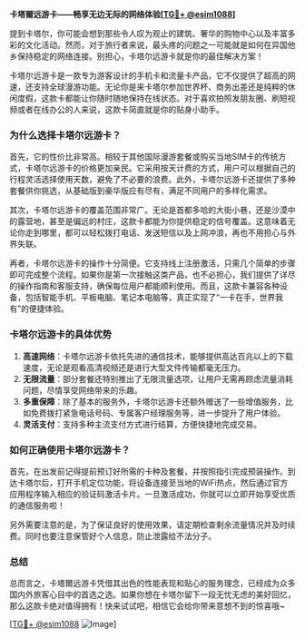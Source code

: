**卡塔爾远游卡——畅享无边无际的网络体验[[TG💪+ @esim1088](https://t.me/s/esim1088)]**

提到卡塔尔，你可能会想到那些令人叹为观止的建筑、奢华的购物中心以及丰富多彩的文化活动。然而，对于旅行者来说，最头疼的问题之一可能就是如何在异国他乡保持稳定的网络连接。别担心，卡塔尔远游卡就是你的最佳解决方案！

卡塔尔远游卡是一款专为游客设计的手机卡和流量卡产品，它不仅提供了超高的网速，还支持全球漫游功能。无论你是来卡塔尔参加世界杯、商务出差还是纯粹的休闲度假，这款卡都能让你随时随地保持在线状态。对于喜欢拍照发朋友圈、刷短视频或者在线办公的人来说，这款卡简直就是你的贴身小助手。

### 为什么选择卡塔尔远游卡？

首先，它的性价比非常高。相较于其他国际漫游套餐或购买当地SIM卡的传统方式，卡塔尔远游卡的价格更加亲民。它采用按天计费的方式，用户可以根据自己的行程灵活选择使用天数，避免了不必要的浪费。此外，卡塔尔远游卡还提供了多种套餐供你挑选，从基础版到豪华版应有尽有，满足不同用户的多样化需求。

其次，卡塔尔远游卡的覆盖范围非常广。无论是首都多哈的大街小巷，还是沙漠中的露营地，甚至是偏远的村庄，这款卡都能为你提供稳定的信号覆盖。这意味着无论你走到哪里，都可以轻松拨打电话、发送短信以及上网冲浪，再也不用担心与外界失联。

再者，卡塔尔远游卡的操作十分简便。它支持线上注册激活，只需几个简单的步骤即可完成整个流程。如果你是第一次接触这类产品，也不必担心，我们提供了详尽的操作指南和客服支持，确保每位用户都能顺利使用。而且，这款卡兼容各种设备，包括智能手机、平板电脑、笔记本电脑等，真正实现了“一卡在手，世界我有”的便捷体验。

### 卡塔尔远游卡的具体优势

1. **高速网络**：卡塔尔远游卡依托先进的通信技术，能够提供高达百兆以上的下载速度，无论是观看高清视频还是进行大型文件传输都毫无压力。
2. **无限流量**：部分套餐还特别推出了无限流量选项，让用户无需再顾虑流量消耗问题，尽情享受网络带来的乐趣。
3. **多重保障**：除了基本的服务外，卡塔尔远游卡还额外赠送了一些增值服务，比如免费拨打紧急电话号码、专属客户经理服务等，进一步提升了用户体验。
4. **灵活支付**：支持多种主流支付方式进行结算，方便快捷地完成交易。

### 如何正确使用卡塔尔远游卡？

首先，在出发前记得提前预订好所需的卡种及套餐，并按照指引完成预装操作。到达卡塔尔后，打开手机定位功能，将设备连接至当地的WiFi热点，然后通过官方应用程序输入相应的验证码激活卡片。一旦激活成功，你就可以立即开始享受优质的通信服务啦！

另外需要注意的是，为了保证良好的使用效果，请定期检查剩余流量情况并及时续费。同时也要注意保管好个人信息，防止泄露给不法分子。

### 总结

总而言之，卡塔爾远游卡凭借其出色的性能表现和贴心的服务理念，已经成为众多国内外旅客心目中的首选之选。如果你想在卡塔尔留下一段无忧无虑的美好回忆，那么这款卡绝对值得拥有！快来试试吧，相信它会给你带来意想不到的惊喜哦~

[[TG💪+ @esim1088](https://t.me/s/esim1088) ![Image](https://i.postimg.cc/4NQfJmqS/Snipaste-2025-05-13-00-14-12.png)]